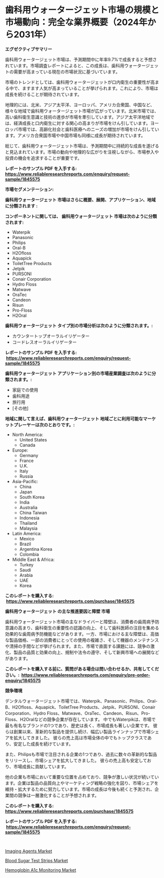 <p><h1>歯科用ウォータージェット市場の規模と市場動向：完全な業界概要（2024年から2031年）</h1></p><p><strong>エグゼクティブサマリー</strong></p>
<p><p>歯科用ウォータージェット市場は、予測期間中に年率9.7%で成長すると予想されています。市場調査レポートによると、この成長は、歯科用ウォータージェットの需要が高まっている現在の市場状況に基づいています。</p><p>市場のトレンドとしては、歯科用ウォータージェットが口内衛生の重要性が高まる中で、ますます人気が高まっていることが挙げられます。これにより、市場は成長を続けることが期待されています。</p><p>地理的には、北米、アジア太平洋、ヨーロッパ、アメリカ合衆国、中国など、様々な地域で歯科用ウォータージェット市場が広がっています。北米市場では、高い歯科衛生意識と技術の進歩が市場を牽引しています。アジア太平洋地域では、経済成長と口内衛生に対する関心の高まりが市場をけん引しています。ヨーロッパ市場では、高齢化社会と歯科医療へのニーズの増加が市場をけん引しています。アメリカ合衆国市場や中国市場も同様に成長が期待されています。</p><p>総じて、歯科用ウォータージェット市場は、予測期間中に持続的な成長を遂げると見込まれています。市場の動向や地理的な広がりを注視しながら、市場参入や投資の機会を追求することが重要です。</p></p>
<p><strong>レポートのサンプル PDF を入手する: <a href="https://www.reliableresearchreports.com/enquiry/request-sample/1845575">https://www.reliableresearchreports.com/enquiry/request-sample/1845575</a></strong></p>
<p><strong>市場セグメンテーション:</strong></p>
<p><strong> 歯科用ウォータージェット 市場はさらに概要、展開、アプリケーション、地域に分類されます :</strong></p>
<p><strong>コンポーネントに関しては、 歯科用ウォータージェット 市場は次のように分類されます: &nbsp;</strong></p>
<p><ul><li>Waterpik</li><li>Panasonic</li><li>Philips</li><li>Oral-B</li><li>H2Ofloss</li><li>Aquapick</li><li>ToiletTree Products</li><li>Jetpik</li><li>PURSONI</li><li>Conair Corporation</li><li>Hydro Floss</li><li>Matwave</li><li>OraTec</li><li>Candeon</li><li>Risun</li><li>Pro-Floss</li><li>H2Oral</li></ul></p>
<p><strong> 歯科用ウォータージェット タイプ別の市場分析は次のように分類されます。:</strong></p>
<p><ul><li>カウンタートップオーラルイリゲーター</li><li>コードレスオーラルイリゲーター</li></ul></p>
<p><strong>レポートのサンプル PDF を入手する: &nbsp;<a href="https://www.reliableresearchreports.com/enquiry/request-sample/1845575">https://www.reliableresearchreports.com/enquiry/request-sample/1845575</a></strong></p>
<p><strong> 歯科用ウォータージェット アプリケーション別の市場産業調査は次のように分類されます。:</strong></p>
<p><ul><li>家庭での使用</li><li>歯科用途</li><li>旅行用</li><li>[その他]</li></ul></p>
<p><strong>地域に関して言えば、歯科用ウォータージェット 地域ごとに利用可能なマーケットプレーヤーは次のとおりです。:</strong></p>
<p><ul>
    <li>
        North America:
        <ul>
            <li>United States</li>
            <li>Canada</li>
        </ul>
    </li>
    <li>
        Europe:
        <ul>
            <li>Germany</li>
            <li>France</li>
            <li>U.K.</li>
            <li>Italy</li>
            <li>Russia</li>
        </ul>
    </li>
    <li>
        Asia-Pacific:
        <ul>
            <li>China</li>
            <li>Japan</li>
            <li>South Korea</li>
            <li>India</li>
            <li>Australia</li>
            <li>China Taiwan</li>
            <li>Indonesia</li>
            <li>Thailand</li>
            <li>Malaysia</li>
        </ul>
    </li>
    <li>
        Latin America:
        <ul>
            <li>Mexico</li>
            <li>Brazil</li>
            <li>Argentina Korea</li>
            <li>Colombia</li>
        </ul>
    </li>
    <li>
        Middle East & Africa:
        <ul>
            <li>Turkey</li>
            <li>Saudi</li>
            <li>Arabia</li>
            <li>UAE</li>
            <li>Korea</li>
        </ul>
    </li>
    </ul></p>
<p><strong>このレポートを購入する: &nbsp;<a href="https://www.reliableresearchreports.com/purchase/1845575">https://www.reliableresearchreports.com/purchase/1845575</a></strong></p>
<p><strong>歯科用ウォータージェット の主な推進要因と障壁 市場</strong></p>
<p><p>歯科用ウォータージェット市場の主なドライバーと障壁は、消費者の歯周病予防意識の高まり、歯科衛生の重要性の認識の向上、そして歯科医師の注目を集める効果的な歯周病予防機能などがあります。一方、市場における主な障壁は、高価な製品価格、一部の消費者にとっての使用の複雑さ、そして機器のメンテナンスや清掃の手間などが挙げられます。また、市場で直面する課題には、競争の激化、製品の品質と効果の向上、規制や法令の遵守、そして新興市場への展開などがあります。</p></p>
<p><strong>このレポートを購入する前に、質問がある場合は問い合わせるか、共有してください。:&nbsp; <a href="https://www.reliableresearchreports.com/enquiry/pre-order-enquiry/1845575">https://www.reliableresearchreports.com/enquiry/pre-order-enquiry/1845575</a></strong></p>
<p><strong>競争環境</strong></p>
<p><p>デンタルウォータージェット市場では、Waterpik、Panasonic、Philips、Oral-B、H2Ofloss、Aquapick、ToiletTree Products、Jetpik、PURSONI、Conair Corporation、Hydro Floss、Matwave、OraTec、Candeon、Risun、Pro-Floss、H2Oralなどの競争企業が存在しています。 中でもWaterpikは、市場で最も有名なブランドの1つであり、歴史は長く、市場成長も著しい企業です。 彼らは創業以来、革新的な製品を提供し続け、幅広い製品ラインナップで市場シェアを拡大してきました。 彼らの売上高は市場全体の中でもトップクラスであり、安定した成長を続けています。</p><p>また、Philipsも市場で注目される企業の1つであり、過去に数々の革新的な製品をリリースし、市場シェアを拡大してきました。 彼らの売上高も安定しており、市場成長に貢献しています。</p><p>他の企業も市場において重要な位置を占めており、競争が激しい状況が続いています。企業は製品の品質向上やマーケティング戦略の強化を図り、市場シェアを維持・拡大するために努力しています。市場の成長は今後も続くと予測され、企業間の競争は一層激化することが予想されます。</p></p>
<p><strong>このレポートを購入する: &nbsp; <a href="https://www.reliableresearchreports.com/purchase/1845575">https://www.reliableresearchreports.com/purchase/1845575</a></strong></p>
<p><strong>レポートのサンプル PDF を入手する: &nbsp;<a href="https://www.reliableresearchreports.com/enquiry/request-sample/1845575">https://www.reliableresearchreports.com/enquiry/request-sample/1845575</a></strong><strong></strong></p>
<p>&nbsp;</p>
<p><p><a href="https://view.publitas.com/reportprime-1/imaging-agents-market-dynamics-2023-2030-also-about-its-market-trends-projections-and-opportunities/">Imaging Agents Market</a></p><p><a href="https://view.publitas.com/reportprime-1/blood-sugar-test-strips-market-a-comprehensive-report-of-its-market-share-growth-trends-2023-2030/">Blood Sugar Test Strips Market</a></p><p><a href="https://view.publitas.com/reportprime-1/hemoglobin-a1c-monitoring-market-size-growing-and-forecasted-for-period-from-2023-2030-and-provides-complete-market-analysis-of-this-market/">Hemoglobin A1c Monitoring Market</a></p></p>